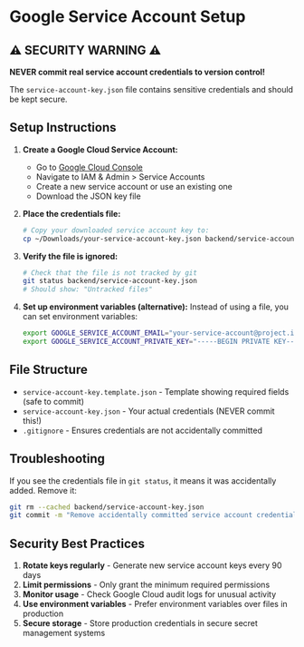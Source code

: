 # Google Service Account Setup

## ⚠️ SECURITY WARNING ⚠️

**NEVER commit real service account credentials to version control!**

The `service-account-key.json` file contains sensitive credentials and should be kept secure.

## Setup Instructions

1. **Create a Google Cloud Service Account:**
   - Go to [Google Cloud Console](https://console.cloud.google.com/)
   - Navigate to IAM & Admin > Service Accounts
   - Create a new service account or use an existing one
   - Download the JSON key file

2. **Place the credentials file:**
   ```bash
   # Copy your downloaded service account key to:
   cp ~/Downloads/your-service-account-key.json backend/service-account-key.json
   ```

3. **Verify the file is ignored:**
   ```bash
   # Check that the file is not tracked by git
   git status backend/service-account-key.json
   # Should show: "Untracked files"
   ```

4. **Set up environment variables (alternative):**
   Instead of using a file, you can set environment variables:
   ```bash
   export GOOGLE_SERVICE_ACCOUNT_EMAIL="your-service-account@project.iam.gserviceaccount.com"
   export GOOGLE_SERVICE_ACCOUNT_PRIVATE_KEY="-----BEGIN PRIVATE KEY-----\n...\n-----END PRIVATE KEY-----\n"
   ```

## File Structure

- `service-account-key.template.json` - Template showing required fields (safe to commit)
- `service-account-key.json` - Your actual credentials (NEVER commit this!)
- `.gitignore` - Ensures credentials are not accidentally committed

## Troubleshooting

If you see the credentials file in `git status`, it means it was accidentally added. Remove it:

```bash
git rm --cached backend/service-account-key.json
git commit -m "Remove accidentally committed service account credentials"
```

## Security Best Practices

1. **Rotate keys regularly** - Generate new service account keys every 90 days
2. **Limit permissions** - Only grant the minimum required permissions
3. **Monitor usage** - Check Google Cloud audit logs for unusual activity
4. **Use environment variables** - Prefer environment variables over files in production
5. **Secure storage** - Store production credentials in secure secret management systems
